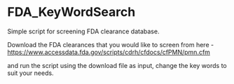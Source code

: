 # FDA_KeyWordSearch
Simple script for screening FDA clearance database.

Download the FDA clearances that you would like to screen from here - https://www.accessdata.fda.gov/scripts/cdrh/cfdocs/cfPMN/pmn.cfm

and run the script using the download file as input, change the key words to suit your needs.
